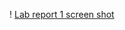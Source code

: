 ! [Lab report 1 screen shot](https://user-images.githubusercontent.com/103162560/162274621-c6e78ca9-16a9-4e70-9657-254dd0df078d.png)
